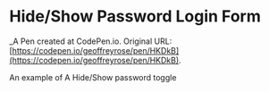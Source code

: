 #  Hide/Show Password Login Form
 _A Pen created at CodePen.io. Original URL: [https://codepen.io/geoffreyrose/pen/HKDkB](https://codepen.io/geoffreyrose/pen/HKDkB).

 An example of A Hide/Show password toggle